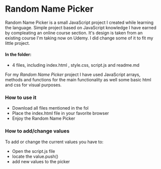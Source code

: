 # Random Name Picker
Random Name Picker is a small JavaScript project I created while learning the language. Simple project based on JavaScript knowledge I have earned by compleating an online course section. 
It's design is taken from an existing course I'm taking now on Udemy. I did change some of it to fit my little project. 


#### In the folder:
  - 4 files, including index.html , style.css, script.js and readme.md

For my _Random Name Picker_ project I have used JavaScript arrays, methods and functions for the main functionality as well some basic html and css for visual purposes.

### How to use it

* Download all files mentioned in the fol
* Place the index.html file in your favorite browser
* Enjoy the Random Name Picker

### How to add/change values

To add or change the current values you have to:
* Open the script.js file
* locate the value.push() 
* add new values to the picker
